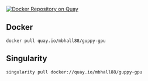 [![Docker Repository on Quay](https://quay.io/repository/mbhall88/guppy-gpu/status "Docker Repository on Quay")](https://quay.io/repository/mbhall88/guppy-gpu)

## Docker

```
docker pull quay.io/mbhall88/guppy-gpu
```

## Singularity

```
singularity pull docker://quay.io/mbhall88/guppy-gpu
```
